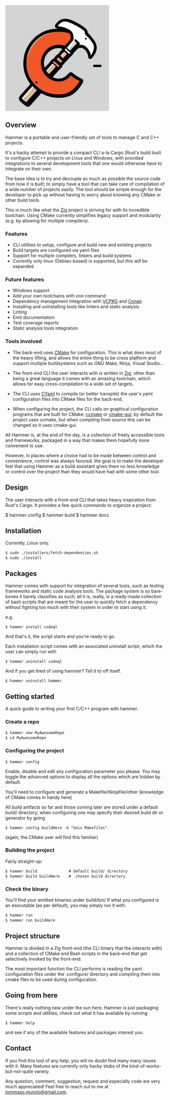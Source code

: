 ![Project thumbnail](assets/thumbnail.jpeg)

## Overview
Hammer is a portable and user-friendly set of tools to manage C and C++ projects.

It's a hacky attempt to provide a compact CLI a-la Cargo (Rust's build tool) to configure C/C++ projects
on Linux and Windows, with provided integrations to several development tools that
one would otherwise have to integrate on their own. 

The base idea is to try and decouple as much as possible the source code from how it is built;
to simply have a tool that can take care of compilation of a wide number of projects easily.
  The tool should be simple enough for the developer to pick up without having to worry about
knowing any CMake or other build tools.

This is much like what the [Zig](https://ziglang.org) project is striving for with its incredible toolchain.
Using CMake currently simplifies legacy support and modularity (e.g. by allowing for multiple compilers).

### Features

* CLI utilities to setup, configure and build new and existing projects
* Build targets are configured via yaml files
* Support for multiple compilers, linkers and build systems
* Currently only linux (Debian-based) is supported, but this will be expanded

### Future features
* Windows support
* Add your own toolchains with one command
* Dependency management integration with [VCPKG](https://vcpkg.io/en/) and [Conan](https://conan.io/)
* Installing and uninstalling tools like linters and static analysis
* Linting
* Emit documentation
* Test coverage reports
* Static analysis tools integration

### Tools involved

* The back-end uses [CMake](https://cmake.org) for configuration.
This is what does most of the heavy lifting, and allows the entire thing to be cross platform and support
multiple buildsystems such as GNU Make, Ninja, Visual Studio...

* The front-end CLI the user interacts with is written in [Zig](https://ziglang.org/); other than being a great
language it comes with an amazing toolchain, which allows for easy cross-compilation to a wide set of targets.

* The CLI uses [CYaml](https://github.com/tlsa/libcyaml) to compile (or better transpile) the user's yaml configuration files
  into CMake files for the back-end.

* When configuring the project, the CLI calls on graphical configuration programs that are built for CMake: 
[ccmake](https://cmake.org/cmake/help/latest/manual/ccmake.1.html) or [cmake-gui](https://cmake.org/cmake/help/latest/manual/cmake-gui.1.html);
by default the project uses ccmake, but when compiling from source this can be changed so it uses cmake-gui.

All Hammer is, at the end of the day, is a collection of freely accessible tools and frameworks, packaged in a way that 
makes them hopefully more convenient to use.

However, in places where a choice had to be made between control and convenience, control was always favored.
the goal is to make the developer feel that using Hammer as a build assistant gives them no less knowledge or
control over the project than they would have had with some other tool.

## Design
The user interacts with a front-end CLI that takes heavy inspiration from Rust's Cargo.
It provides a few quick commands to organize a project:

   $ hammer config
   $ hammer build
   $ hammer docs
    
## Installation
Currently, Linux only.

    $ sudo ./installers/fetch-dependencies.sh
    $ sudo ./install

## Packages
Hammer comes with support for integration of several tools, such as testing frameworks and
static code analysis tools. The package system is so bare-bones it barely
classifies as such; all it is, really, is a ready-made collection of bash scripts
that are meant for the user to quickly fetch a dependency without fighting too much
with their system in order to start using it.

e.g.

    $ hammer install codeql

And that's it, the script starts and you're ready to go.

Each installation script comes with an associated uninstall script,
which the user can simply run with

    $ hammer uninstall codeql

And if you get tired of using hammer? Tell it to off itself.

    $ hammer uninstall hammer

## Getting started

A quick guide to writing your first C/C++ program with hammer.

### Create a repo

    $ hammer new MyAwesomeRepo
    $ cd MyAwesomeRepo

### Configuring the project

    $ hammer config

  Enable, disable and edit any configuration parameter you please. You may toggle the advanced
  options to display all the options which are hidden by default.

  You'll need to configure and generate a Makefile/Ninjafile/other (knowledge of CMake comes in handy here)

  All build artifacts so far and those coming later are stored under a default build/ directory;
  when configuring one may specify their desired build dir or generator by going

    $ hammer config buildHere -G "Unix Makefiles"

  (again, the CMake user will find this familiar)

### Building the project
  Fairly straight-up:

    $ hammer build              # default build/ directory
    $ hammer build buildHere    #  chosen build directory

### Check the binary
  You'll find your emitted binaries under build/bin/
  If what you configured is an executable (as per default), you may simply run it with:

    $ hammer run
    $ hammer run buildHere

## Project structure

Hammer is divided in a Zig front-end (the CLI binary that the interacts with) and a collection of CMake and Bash scripts
in the back-end that get selectively invoked by the front-end.

The most important function the CLI performs is reading the yaml configuration files under the .configure/ directory and
compiling them into cmake files to be used during configuration.

## Going from here
There's really nothing new under the sun here. Hammer is just packaging some scripts and utilities, check out
what it has available by running 

    $ hammer help

  and see if any of the available features and packages interest you.

## Contact

  If you find this tool of any help, you will no doubt find many many issues with it.
  Many features are currently only hacky stubs of the kind-of-works-but-not-quite variety.

  Any question, comment, suggestion, request and especially code are very much appreciated!
  Feel free to reach out to me at [tommaso.murolo@gmail.com](mailto:tommaso.murolo@gmail.com).
